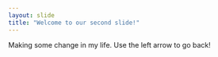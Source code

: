 ```yaml
---
layout: slide
title: "Welcome to our second slide!"
---
```

Making some change in my life.
Use the left arrow to go back!
